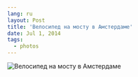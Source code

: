 ```yaml
---
lang: ru
layout: Post
title: 'Велосипед на мосту в Амстердаме'
date: Jul 1, 2014
tags:
  - photos
---
```


![Велосипед на мосту в Амстердаме](photo://2013-11-03_5145_Artem_Sapegin)

